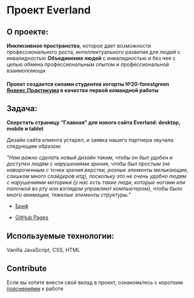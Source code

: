 # Проект Everland

## О проекте:

**Инклюзивное пространство**, которое дает возможности профессионального роста, интеллектуального развития для людей с инвалидностью
**Объединение людей** с инвалидностью и без нее с целью обмена профессиональным опытом и профессиональной взаимопомощи

#### Проект создается силами студентов когорты №20-forestgreen [Яндекс.Практикума](https://practicum.yandex.ru/) в качестве первой командной работы

## Задача:
**Cверстать страницу “Главная” для нового сайта Everland: desktop, mobile и tablet** 

Дизайн сайта клиента устарел, и заявка нашего партнера звучала следующим образом:

*"Нам важно сделать новый дизайн таким, чтобы он был удобен и доступен людям с нарушениями зрения, чтобы был простым (не навороченным с точки зрения верстки, разные элементы мелькающие, слишком много слайдеров итд), поскольку это не очень удобно людям с нарушениями моторики (у нас есть такие люди, которые ногами или палочкой во рту или взглядом управляют компьютером), чтобы было много анимации, тяжелые элементы структуры."*

* [Бриф](https://www.notion.so/memocintiq/Everland-1f7ec98c5baf4f36b875c785a4e93c66)

* [GitHub Pages](https://digital-nomadd.github.io/Project-Everland/)

## Используемые технологии: 
Vanilla JavaScript, CSS, HTML 

## Contribute
Если вы хотите внести свой вклад в проект, ознакомьтесь с коротким [пояснениями](docs/CONTRIBUTING.md) к работе
